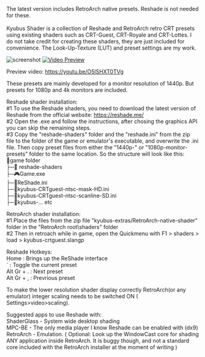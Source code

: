 The latest version includes RetroArch native presets. Reshade is not needed for these. </br></br>
Kyubus Shader is a collection of Reshade and RetroArch retro CRT presets using existing shaders such as CRT-Guest, CRT-Royale and CRT-Lottes. I do not take credit for creating these shaders, they are just included for convenience. The Look-Up-Texture (LUT) and preset settings are my work.

![screenshot](https://i.postimg.cc/4Nm7GD4X/assd.jpg)
[![Video Preview](https://i.postimg.cc/Pq497tpj/thumb.jpg)](https://youtu.be/O5lSHXT0TVg)

Preview video: https://youtu.be/O5lSHXT0TVg

These presets are mainly developed for a monitor resolution of 1440p. But presets for 1080p and 4k monitors are included.

Reshade shader installation: </br>
#1 To use the Reshade shaders, you need to download the latest version of Reshade from the official website: https://reshade.me/ </br>
#2 Open the .exe and follow the instructions, after chosing the graphics API you can skip the remaining steps. </br>
#3 Copy the "reshade-shaders" folder and the "reshade.ini" from the zip file to the folder of the game or emulator's executable, and overwrite the .ini file. Then copy preset files from either the "1440p-" or "1080p-monitor-presets" folder to the same location. So the structure will look like this: </br>
📁game folder </br>
├─📁 reshade-shaders </br>
├─🎮Game.exe </br>
├─📄ReShade.ini </br>
├─📄kyubus-CRTguest-ntsc-mask-HD.ini </br>
├─📄kyubus-CRTguest-ntsc-scanline-SD.ini </br>
├─📄kyubus-... etc

RetroArch shader installation: </br>
#1 Place the files from the zip file "kyubus-extras/RetroArch-native-shader" folder in the "RetroArch root\shaders\" folder </br>
#2 Then in retroach while in game, open the Quickmenu with F1 > shaders > load > kyubus-crtguest.slangp

Reshade Hotkeys:</br>
Home 				: Brings up the ReShade interface </br>
` 					: Toggle the current preset </br>
Alt Gr + . 	: Next preset </br>
Alt Gr + , 	: Prevrious preset

To make the lower resolution shader display correctly RetroArch(or any emulator) integer scaling needs to be switched ON ( Settings>video>scaling).

Suggested apps to use Reshade with: </br>
ShaderGlass - System wide desktop shading </br>
MPC-BE - The only media player I know Reshade can be enabled with (dx9) </br>
RetroArch - Emulation.  ( Optional: Look up the WindowCast core for shading ANY application inside RetroArch. It is buggy though, and not a standard core included with the RetroArch installer at the moment of writing  )
